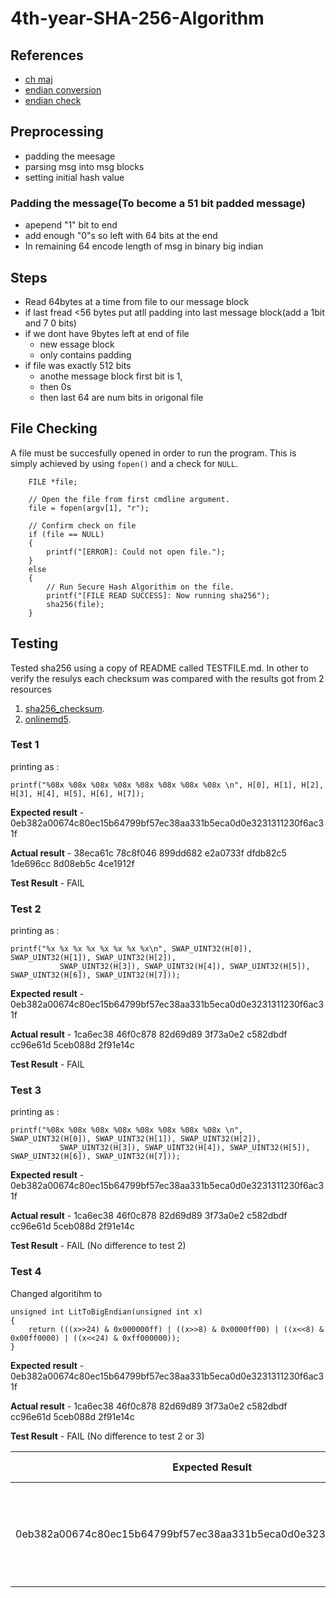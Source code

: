 # 4th-year-SHA-256-Algorithm
## References
- [ch maj](https://crypto.stackexchange.com/questions/5358/what-does-maj-and-ch-mean-in-sha-256-algorithm/5360)
- [endian conversion](//http://www.firmcodes.com/write-c-program-convert-little-endian-big-endian-integer/)
- [endian check](https://www.reddit.com/r/C_Programming/comments/2wji9z/endianness_bugs/)
## Preprocessing
- padding the meesage
- parsing msg into msg blocks
- setting initial hash value

### Padding the message(To become a 51 bit padded message)
- apepend "1" bit to end
- add enough "0"s so left with 64 bits at the end
- In remaining 64 encode length of msg in binary big indian

## Steps
- Read 64bytes at a time from file to our message block
- if last fread <56 bytes put atll padding into last message block(add a 1bit and 7 0 bits)
- if we dont have 9bytes left at end of file
  - new essage block
  - only contains padding
-  if file was exactly 512 bits
   -  anothe message block first bit is 1,
   -   then 0s 
   -   then last 64 are num bits in origonal file

## File Checking
A file must be succesfully opened in order to run the program. This is simply achieved by using ``fopen()`` and a check for ``NULL``.
```
	FILE *file;

	// Open the file from first cmdline argument.
	file = fopen(argv[1], "r");

	// Confirm check on file
	if (file == NULL)
	{
		printf("[ERROR]: Could not open file.");
	}
	else
	{
		// Run Secure Hash Algorithim on the file.
		printf("[FILE READ SUCCESS]: Now running sha256");
		sha256(file);
	}
```
## Testing
Tested sha256 using a copy of README called TESTFILE.md.
In other to verify the resulys each checksum was compared with the results got from 2 resources
1. [sha256_checksum](https://emn178.github.io/online-tools/sha256_checksum.html).
2. [onlinemd5](http://onlinemd5.com/).

### Test 1
printing as : 	
```
printf("%08x %08x %08x %08x %08x %08x %08x %08x \n", H[0], H[1], H[2], H[3], H[4], H[5], H[6], H[7]);
```
**Expected result** - 0eb382a00674c80ec15b64799bf57ec38aa331b5eca0d0e3231311230f6ac31f

**Actual result** - 38eca61c 78c8f046 899dd682 e2a0733f dfdb82c5 1de696cc 8d08eb5c 4ce1912f

**Test Result** - FAIL

### Test 2
printing as : 
```
printf("%x %x %x %x %x %x %x %x\n", SWAP_UINT32(H[0]), SWAP_UINT32(H[1]), SWAP_UINT32(H[2]),
		   SWAP_UINT32(H[3]), SWAP_UINT32(H[4]), SWAP_UINT32(H[5]), SWAP_UINT32(H[6]), SWAP_UINT32(H[7]));
```

**Expected result** - 0eb382a00674c80ec15b64799bf57ec38aa331b5eca0d0e3231311230f6ac31f

**Actual result** - 1ca6ec38 46f0c878 82d69d89 3f73a0e2 c582dbdf cc96e61d 5ceb088d 2f91e14c

**Test Result** - FAIL

### Test 3
printing as : 
```
printf("%08x %08x %08x %08x %08x %08x %08x %08x \n", SWAP_UINT32(H[0]), SWAP_UINT32(H[1]), SWAP_UINT32(H[2]),
		   SWAP_UINT32(H[3]), SWAP_UINT32(H[4]), SWAP_UINT32(H[5]), SWAP_UINT32(H[6]), SWAP_UINT32(H[7]));
```

**Expected result** - 0eb382a00674c80ec15b64799bf57ec38aa331b5eca0d0e3231311230f6ac31f

**Actual result** - 1ca6ec38 46f0c878 82d69d89 3f73a0e2 c582dbdf cc96e61d 5ceb088d 2f91e14c

**Test Result** - FAIL (No difference to test 2) 

### Test 4
Changed algoritihm to 

```
unsigned int LitToBigEndian(unsigned int x)
{
	return (((x>>24) & 0x000000ff) | ((x>>8) & 0x0000ff00) | ((x<<8) & 0x00ff0000) | ((x<<24) & 0xff000000));
}

```

**Expected result** - 0eb382a00674c80ec15b64799bf57ec38aa331b5eca0d0e3231311230f6ac31f

**Actual result** - 1ca6ec38 46f0c878 82d69d89 3f73a0e2 c582dbdf cc96e61d 5ceb088d 2f91e14c

**Test Result** - FAIL (No difference to test 2 or 3) 

| Expected Result    | Actual Result    | PASS/FAIL |
| --------|---------|-------|
| 0eb382a00674c80ec15b64799bf57ec38aa331b5eca0d0e3231311230f6ac31f  | 1ca6ec38 46f0c878 82d69d89 3f73a0e2 c582dbdf cc96e61d 5ceb088d 2f91e14c   | FAIL   |